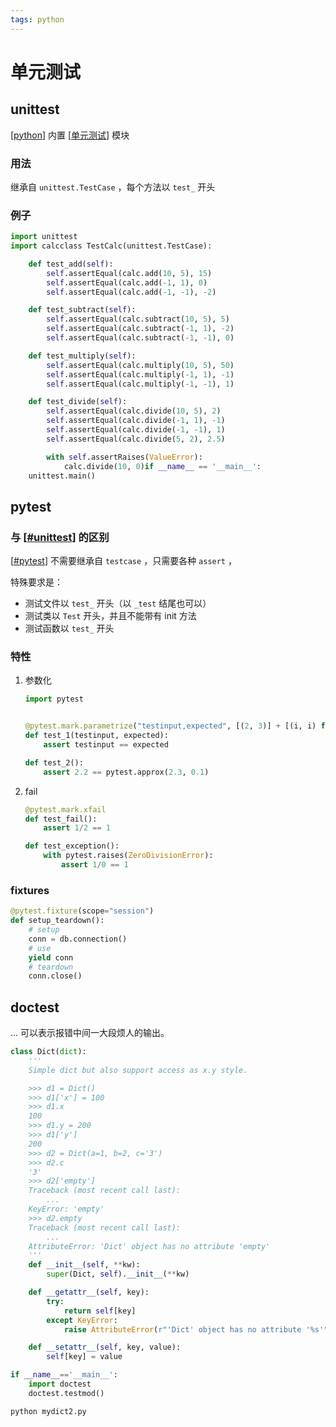 ```yaml
---
tags: python
---
```


# 单元测试

## unittest

[[python]] 内置 [[单元测试]] 模块

### 用法

继承自 `unittest.TestCase` ，每个方法以 `test_` 开头

### 例子

```python
import unittest
import calcclass TestCalc(unittest.TestCase):

    def test_add(self):
        self.assertEqual(calc.add(10, 5), 15)
        self.assertEqual(calc.add(-1, 1), 0)
        self.assertEqual(calc.add(-1, -1), -2)

    def test_subtract(self):
        self.assertEqual(calc.subtract(10, 5), 5)
        self.assertEqual(calc.subtract(-1, 1), -2)
        self.assertEqual(calc.subtract(-1, -1), 0)

    def test_multiply(self):
        self.assertEqual(calc.multiply(10, 5), 50)
        self.assertEqual(calc.multiply(-1, 1), -1)
        self.assertEqual(calc.multiply(-1, -1), 1)

    def test_divide(self):
        self.assertEqual(calc.divide(10, 5), 2)
        self.assertEqual(calc.divide(-1, 1), -1)
        self.assertEqual(calc.divide(-1, -1), 1)
        self.assertEqual(calc.divide(5, 2), 2.5)

        with self.assertRaises(ValueError):
            calc.divide(10, 0)if __name__ == '__main__':
    unittest.main()
```

## pytest

### 与 [[#unittest]] 的区别

[[#pytest]] 不需要继承自 `testcase` ，只需要各种 `assert` ，

特殊要求是：

- 测试文件以 `test_` 开头（以 `_test` 结尾也可以）
- 测试类以 `Test` 开头，并且不能带有 init 方法
- 测试函数以 `test_` 开头

### 特性

1. 参数化

   ```python
   import pytest


   @pytest.mark.parametrize("testinput,expected", [(2, 3)] + [(i, i) for i in range(10)])
   def test_1(testinput, expected):
       assert testinput == expected

   def test_2():
       assert 2.2 == pytest.approx(2.3, 0.1)
   ```

2. fail

   ```python
   @pytest.mark.xfail
   def test_fail():
       assert 1/2 == 1

   def test_exception():
       with pytest.raises(ZeroDivisionError):
           assert 1/0 == 1
   ```

### fixtures

```python
@pytest.fixture(scope="session")
def setup_teardown():
    # setup
    conn = db.connection()
    # use
    yield conn
    # teardown
    conn.close()
```

## doctest

... 可以表示报错中间一大段烦人的输出。

```python
class Dict(dict):
    '''
    Simple dict but also support access as x.y style.

    >>> d1 = Dict()
    >>> d1['x'] = 100
    >>> d1.x
    100
    >>> d1.y = 200
    >>> d1['y']
    200
    >>> d2 = Dict(a=1, b=2, c='3')
    >>> d2.c
    '3'
    >>> d2['empty']
    Traceback (most recent call last):
        ...
    KeyError: 'empty'
    >>> d2.empty
    Traceback (most recent call last):
        ...
    AttributeError: 'Dict' object has no attribute 'empty'
    '''
    def __init__(self, **kw):
        super(Dict, self).__init__(**kw)

    def __getattr__(self, key):
        try:
            return self[key]
        except KeyError:
            raise AttributeError(r"'Dict' object has no attribute '%s'" % key)

    def __setattr__(self, key, value):
        self[key] = value

if __name__=='__main__':
    import doctest
    doctest.testmod()
```

```shell
python mydict2.py
```

[//begin]: # "Autogenerated link references for markdown compatibility"
[python]: ../python.md "python"
[单元测试]: 单元测试.md "单元测试"
[#unittest]: 单元测试.md "单元测试"
[#pytest]: 单元测试.md "单元测试"
[//end]: # "Autogenerated link references"
